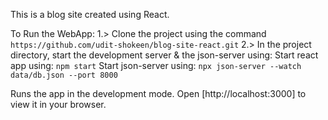 This is a blog site created using React.

To Run the WebApp:
1.> Clone the project using the command `https://github.com/udit-shokeen/blog-site-react.git`
2.> In the project directory, start the development server & the json-server using:
Start react app using: `npm start`
Start json-server using: `npx json-server --watch data/db.json --port 8000`

Runs the app in the development mode.
Open [http://localhost:3000] to view it in your browser.